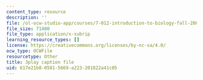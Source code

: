 ```yaml
---
content_type: resource
description: ''
file: /ol-ocw-studio-app/courses/7-012-introduction-to-biology-fall-2004/617e21b805815669a223201822a41c05_5WhcMXP5yEU.vtt
file_size: 71400
file_type: application/x-subrip
learning_resource_types: []
license: https://creativecommons.org/licenses/by-nc-sa/4.0/
ocw_type: OCWFile
resourcetype: Other
title: 3play caption file
uid: 617e21b8-0581-5669-a223-201822a41c05
---
```

